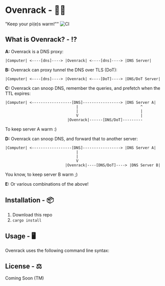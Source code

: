 # Ovenrack - 🍳🥧
"Keep your pi(e)s warm!""
![CI](https://github.com/ErisMik/ovenrack/workflows/Rusty/badge.svg)

## What is Ovenrack? - ⁉️
**A:** Ovenrack is a DNS proxy:
```
|Computer| <----[dns]----> |Ovenrack| <----[dns]----> |DNS Server|
```

**B:** Ovenrack can proxy tunnel the DNS over TLS (DoT):
```
|Computer| <----[dns]----> |Ovenrack| <----[DoT]----> |DNS/DoT Server|
```

**C:** Ovenrack can snoop DNS, remember the queries, and prefetch when the TTL expires:
```
|Computer| <------------------[DNS]-----------------> |DNS Server A|
                                |                            ^
                                |                            |
                                V                            |
                            |Ovenrack|------[DNS/DoT]---------
```
To keep server A warm :)

**D:** Ovenrack can snoop DNS, and forward that to another server:
```
|Computer| <------------------[DNS]-----------------> |DNS Server A|
                                |
                                |
                                V
                           |Ovenrack|----[DNS/DoT]----> |DNS Server B|
```
You know, to keep server B warm ;)

**E:** Or various combinations of the above!

## Installation - 📦
1. Download this repo
2. `cargo install`

## Usage - 🖥️
Ovenrack uses the following command line syntax:


## License - ⚖️
Coming Soon (TM)
